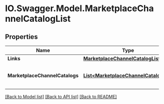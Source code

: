 # IO.Swagger.Model.MarketplaceChannelCatalogList
## Properties

Name | Type | Description | Notes
------------ | ------------- | ------------- | -------------
**Links** | [**MarketplaceChannelCatalogListLinks**](MarketplaceChannelCatalogListLinks.md) |  | 
**MarketplaceChannelCatalogs** | [**List&lt;MarketplaceChannelCatalog&gt;**](MarketplaceChannelCatalog.md) | The list of marketplace channel catalog | 

[[Back to Model list]](../README.md#documentation-for-models) [[Back to API list]](../README.md#documentation-for-api-endpoints) [[Back to README]](../README.md)

